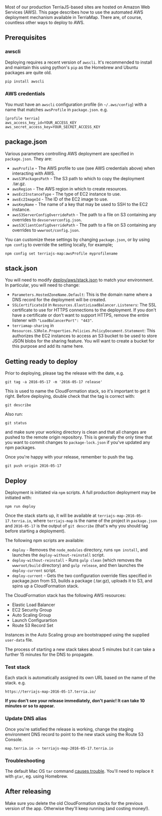<!-- This document should be in two places: TerriaJS/terriajs and TerriaJS/TerriaMap. Make sure you update both copies when you change this document. --->

Most of our production TerriaJS-based sites are hosted on Amazon Web Services (AWS).  This page describes how to use the automated AWS deployment mechanism available in TerriaMap.  There are, of course, countless other ways to deploy to AWS.

## Prerequisites

### awscli

Deploying requires a recent version of `awscli`. It's recommended to install and maintain this using python's `pip` as the Homebrew and Ubuntu packages are quite old.

```sh
pip install awscli
```

### AWS credentials

You must have an `awscli` configuration profile (in `~/.aws/config`) with a name that matches `awsProfile` in `package.json`.  e.g.

```
[profile terria]
aws_access_key_id=YOUR_ACCESS_KEY
aws_secret_access_key=YOUR_SECRET_ACCESS_KEY
```

## package.json

Various parameters controlling AWS deployment are specified in `package.json`.  They are:

* `awsProfile` - The AWS profile to use (see AWS credentials above) when interacting with AWS.
* `awsS3PackagesPath` - The S3 path to which to copy the deployment .tar.gz.
* `awsRegion` - The AWS region in which to create resources.
* `awsEc2InstanceType` - The type of EC2 instance to use.
* `awsEc2ImageId` - The ID of the EC2 image to use.
* `awsKeyName` - The name of a key that may be used to SSH to the EC2 instance.
* `awsS3ServerConfigOverridePath` - The path to a file on S3 containing any overrides to `devserverconfig.json`.
* `awsS3ClientConfigOverridePath` - The path to a file on S3 containing any overrides to `wwwroot/config.json`.

You can customize these settings by changing `package.json`, or by using `npm config` to override the setting locally, for example;

```
npm config set terriajs-map:awsProfile myprofilename
```

## stack.json

You will need to modify [deploy/aws/stack.json](https://github.com/TerriaJS/TerriaMap/blob/master/deploy/aws/stack.json) to match your environment.  In particular, you will need to change:

* `Parameters.HostedZoneName.Default`: This is the domain name where a DNS record for the deployment will be created.  
* `SSLCertificateId` in `Resources.ElasticLoadBalancer.Listeners`: The SSL certificate to use for HTTPS connections to the deployment.  If you don't have a certificate or don't want to support HTTPS, remove the entire listener with `"LoadBalancerPort": "443"`.
* `terriamap-sharing` in `Resources.S3Role.Properties.Policies.PolicyDocument.Statement`: This authorizes the EC2 instances to access an S3 bucket to be used to store JSON blobs for the sharing feature.  You will want to create a bucket for this purpose and add its name here.

## Getting ready to deploy

Prior to deploying, please tag the release with the date, e.g.

```
git tag -a 2016-05-17 -m '2016-05-17 release'
```

This is used to name the CloudFormation stack, so it's important to get it right. Before deploying, double check that the tag is correct with:
```
git describe
```
Also run:
```
git status
```
and make sure your working directory is clean and that all changes are pushed to the remote origin repository. This is generally the only time that you want to commit changes to `package-lock.json` if you've updated any npm packages.

Once you're happy with your release, remember to push the tag.
```
git push origin 2016-05-17
```
## Deploy
Deployment is initiated via `npm` scripts.  A full production deployment may be initiated with:

```
npm run deploy
```

Once the stack starts up, it will be available at `terriajs-map-2016-05-17.terria.io`, where `terriajs-map` is the name of the project in `package.json` and `2016-05-17` is the output of `git describe` (that's why you should tag before starting a deployment).

The following npm scripts are available:

* `deploy` - Removes the `node_modules` directory, runs `npm install`, and launches the `deploy-without-reinstall` script.
* `deploy-without-reinstall` - Runs `gulp clean` (which removes the `wwwroot/build` directory) and `gulp release`, and then launches the `deploy-current` script.
* `deploy-current` - Gets the two configuration override files specified in package.json from S3, builds a package (.tar.gz), uploads it to S3, and spins up a CloudFormation stack.


The CloudFormation stack has the following AWS resources:

  - Elastic Load Balancer
  - EC2 Security Group
  - Auto Scaling Group
  - Launch Configurartion
  - Route 53 Record Set

Instances in the Auto Scaling group are bootstrapped using the supplied `user-data` file.

The process of starting a new stack takes about 5 minutes but it can take a further 15 minutes for the DNS to propagate.

### Test stack

Each stack is automatically assigned its own URL based on the name of the stack. e.g.

```
https://terriajs-map-2016-05-17.terria.io/
```
**If you don't see your release immediately, don't panic! It can take 10 minutes or so to appear.**

### Update DNS alias

Once you're satisfied the release is working, change the staging environment DNS record to point to the new stack using the Route 53 Console.


```
map.terria.io -> terriajs-map-2016-05-17.terria.io
```

### Troubleshooting

The default Mac OS `tar` command [causes trouble](http://superuser.com/questions/318809/linux-os-x-tar-incompatibility-tarballs-created-on-os-x-give-errors-when-unt). You'll need to replace it with `gtar`, eg. using Homebrew.

## After releasing

Make sure you delete the old CloudFormation stacks for the previous version of the app. Otherwise they'll keep running (and costing money!).
